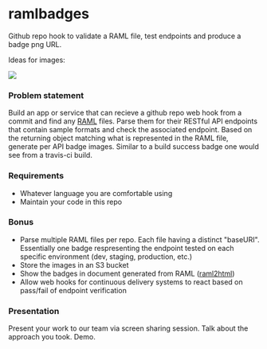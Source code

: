 # ramlbadges
Github repo hook to validate a RAML file, test endpoints and produce a badge png URL.

Ideas for images:

![](https://dl.dropboxusercontent.com/u/425248/sramlples.png)

### Problem statement
Build an app or service that can recieve a github repo web hook from a commit and find any [RAML](http://raml.org) files. Parse them for their RESTful API endpoints that contain sample formats and check the associated endpoint. Based on the returning object matching what is represented in the RAML file, generate per API badge images. Similar to a build success badge one would see from a travis-ci build.

### Requirements
* Whatever language you are comfortable using
* Maintain your code in this repo

### Bonus
* Parse multiple RAML files per repo. Each file having a distinct "baseURI". Essentially one badge respresenting the endpoint tested on each specific environment (dev, staging, production, etc.) 
* Store the images in an S3 bucket
* Show the badges in document generated from RAML ([raml2html](https://www.npmjs.com/package/raml2html))
* Allow web hooks for continuous delivery systems to react based on pass/fail of endpoint verification

### Presentation
Present your work to our team via screen sharing session. Talk about the approach you took. Demo.
